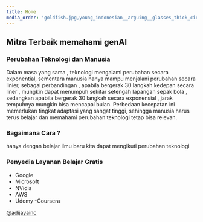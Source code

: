 ```yaml
---
title: Home
media_order: 'goldfish.jpg,young_indonesian__arguing__glasses_thick_circle_frame__long_hair__full_body__face_like_sukarno_seed-0ts-1702221683_idx-0.png'
---
```


## Mitra Terbaik memahami genAI

### Perubahan Teknologi dan Manusia 
Dalam masa yang sama , teknologi mengalami perubahan secara exponential, sementara manusia hanya mampu menjalani perubahan secara linier, sebagai perbandingan , apabila bergerak 30 langkah kedepan secara liner , mungkin dapat menumpuh sekitar setengah lapangan sepak bola , sedangkan apabila bergerak 30 langkah secara exponensial , jarak tempuhnya mungkin bisa mencapai bulan. Perbedaan kecepatan ini  memerlukan tingkat adaptasi yang sangat tinggi, sehingga manusia harus terus belajar dan memahami perubahan teknologi  tetap bisa relevan. 

### Bagaimana Cara ?
hanya dengan belajar ilmu baru kita dapat mengikuti perubahan teknologi 

### Penyedia Layanan Belajar Gratis 
- Google 
- Microsoft 
- NVidia 
- AWS 
- Udemy 
-Coursera


[@adijayainc
](https://x.com/adijayainc)